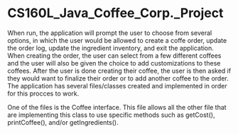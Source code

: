 # CS160L_Java_Coffee_Corp._Project
When run, the application will prompt the user to choose from several options, in which the user would be allowed to create a coffe order, update the order log, update the ingredient inventory, and exit the application. When creating the order, the user can select from a few different coffees and the user will also be given the choice to add customizations to these coffees. After the user is done creating their coffee, the user is then asked if they would want to finalize their order or to add another coffee to the order.
The application has several files/classes created and implemented in order for this procces to work.

One of the files is the Coffee interface. This file allows all the other file that are implementing this class to use specific methods such as
getCost(), printCoffee(), and/or getIngredients().
